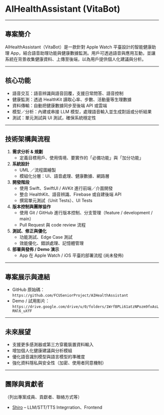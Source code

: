 # AIHealthAssistant (VitaBot)

---

## 專案簡介  
AIHealthAssistant（VitaBot）是一款針對 Apple Watch 平臺設計的智能健康助理 App，結合語音助理功能與健康數據監測。用戶可透過語音與應用互動，並讓系統在背景收集健康資料、上傳至後端，以為用戶提供個人化建議與分析。

---

## 核心功能

- 語音交互：語音辨識與語音回覆，支援日常問答、語音控制  
- 健康監測：透過 HealthKit 讀取心率、步數、活動量等生理數據  
- 資料傳輸：自動把健康數據同步至後端 API 或雲端  
- 模型／分析：內建或串接 LLM 模型，處理語音輸入並生成對話或分析結果  
- 測試：單元測試與 UI 測試，確保系統穩定性

---

## 技術架構與流程

1. **需求分析 & 規劃**  
   - 定義目標用戶、使用情境、要實作的「必備功能」與「加分功能」  
2. **系統設計**  
   - UML ／流程圖繪製  
   - 模組化分層：UI、語音處理、健康數據、網路層  
3. **開發階段**  
   - 使用 Swift、SwiftUI / AVKit 進行前端／介面開發  
   - 整合 HealthKit、語音辨識、Firebase 或自建後端 API  
   - 撰寫單元測試（Unit Tests）、UI Tests  
4. **版本控制與團隊協作**  
   - 使用 Git / GitHub 進行版本控制、分支管理（feature / development / main）  
   - Pull Request 與 code review 流程  
5. **測試、修正與優化**  
   - 功能測試、Edge Case 測試  
   - 效能優化、錯誤處理、記憶體管理  
6. **部署與發佈 / Demo 演示**  
   - App 在 Apple Watch / iOS 平臺的部署流程 (尚未發佈)

---

## 專案展示與連結

- GitHub 原始碼：`https://github.com/FCUSeniorProject/AIHealthAssistant`  
- Demo / 試用影片：`https://drive.google.com/drive/u/0/folders/1WrfBPLi61atzNPozm9fxAsLRNl6_uXfF`   

---

## 未來展望

- 支援更多感測器或第三方穿戴裝置資料輸入  
- 增加個人化健康建議與分析模組  
- 優化語音識別模型與語言模型的準確度  
- 強化資料隱私與安全性（加密、使用者同意機制）  

---

## 團隊與貢獻者
（列出專案成員、貢獻者、聯絡方式等）
- [Shiro](https://github.com/xWh1te0122) – LLM/STT/TTS Integrration、Frontend
